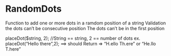 # RandomDots

Function to add one or more dots in a ramdom position of a string 
Validation
the dots can’t be consecutive position
The dots can’t be in the first position

placeDot($string, 2);  //String == string, 2 == number of dots
ex. placeDot(“Hello there”,2); ==> should Return => “H.ello Th.ere” or “He.llo T.here”

